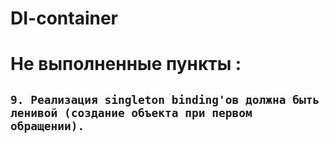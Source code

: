 # DI-container

# Не выполненные пункты :

## `9. Реализация singleton binding'ов должна быть ленивой (создание объекта при первом обращении).`